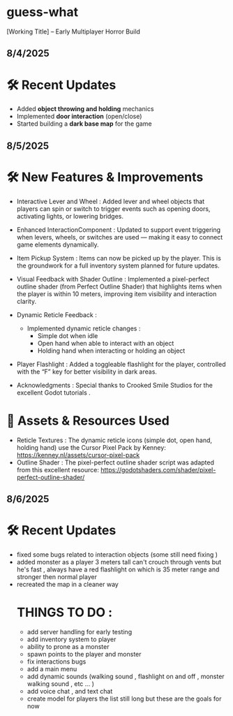 # guess-what
[Working Title] – Early Multiplayer Horror Build

## 8/4/2025 
  # 🛠️ Recent Updates

  - Added **object throwing and holding** mechanics
  - Implemented **door interaction** (open/close)
  - Started building a **dark base map** for the game
## 8/5/2025
  # 🛠️ New Features & Improvements

  - Interactive Lever and Wheel : Added lever and wheel objects that players can spin or switch to trigger events such as opening doors, activating lights, or lowering bridges.
    
  - Enhanced InteractionComponent : Updated to support event triggering when levers, wheels, or switches are used — making it easy to connect game elements dynamically.
    
  - Item Pickup System : Items can now be picked up by the player. This is the groundwork for a full inventory system planned for future updates.
    
  - Visual Feedback with Shader Outline : Implemented a pixel-perfect outline shader (from Perfect Outline Shader) that highlights items when the player is within 10 meters, improving item visibility and interaction clarity.
    
  - Dynamic Reticle Feedback :
    - Implemented dynamic reticle changes :
      - Simple dot when idle
      - Open hand when able to interact with an object
      - Holding hand when interacting or holding an object
        
  - Player Flashlight : Added a toggleable flashlight for the player, controlled with the “F” key for better visibility in dark areas.
    
  - Acknowledgments :
    Special thanks to Crooked Smile Studios for the excellent Godot tutorials .
  # 🎨 Assets & Resources Used
  - Reticle Textures : The dynamic reticle icons (simple dot, open hand, holding hand) use the Cursor Pixel Pack by Kenney:
      https://kenney.nl/assets/cursor-pixel-pack
  - Outline Shader : The pixel-perfect outline shader script was adapted from this excellent resource:
      https://godotshaders.com/shader/pixel-perfect-outline-shader/
## 8/6/2025 
  # 🛠️ Recent Updates
  - fixed some bugs related to interaction objects (some still need fixing )
  - added monster as a player 3 meters tall can't crouch through vents but he's fast , always have a red flashlight on which is 35 meter range and stronger then normal player
  - recreated the map in a cleaner way
      # THINGS TO DO :
      - add server handling for early testing
      - add inventory system to player
      - ability to prone as a monster
      - spawn points to the player and monster
      - fix interactions bugs
      - add a main menu
      - add dynamic sounds (walking sound , flashlight on and off , monster walking sound , etc ... )
      - add voice chat , and text chat
      - create model for players
    the list still long but these are the goals for now
